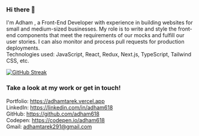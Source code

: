 
### Hi there 👋
I'm Adham , a Front-End Developer with experience in building websites for small and medium-sized businesses.
My role is to write and style the front-end components that meet the requirements of our mocks and fulfill our user stories.
I can also monitor and process pull requests for production deployments.<br>
Technologies used: JavaScript, React, Redux, Next.js, TypeScript, Tailwind CSS, etc.<br>

[![GitHub Streak](http://github-readme-streak-stats.herokuapp.com?user=adham618&theme=holi-theme&date_format=M%20j%5B%2C%20Y%5D)](https://git.io/streak-stats)

### Take a look at my work or get in touch!

Portfolio: https://adhamtarek.vercel.app<br>
LinkedIn: https://linkedin.com/in/adham618<br>
GitHub: https://github.com/adham618<br>
Codepen: https://codepen.io/adham618<br>
Gmail: adhamtarek291@gmail.com<br>
